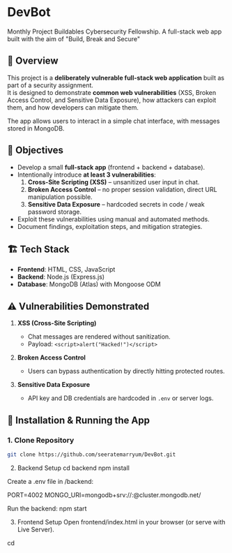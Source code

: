 # DevBot
Monthly Project Buildables Cybersecurity Fellowship. A full-stack web app built with the aim of "Build, Break and Secure"

## 📌 Overview
This project is a **deliberately vulnerable full-stack web application** built as part of a security assignment.  
It is designed to demonstrate **common web vulnerabilities** (XSS, Broken Access Control, and Sensitive Data Exposure), how attackers can exploit them, and how developers can mitigate them.  

The app allows users to interact in a simple chat interface, with messages stored in MongoDB.  

## 🎯 Objectives
- Develop a small **full-stack app** (frontend + backend + database).  
- Intentionally introduce **at least 3 vulnerabilities**:
  1. **Cross-Site Scripting (XSS)** – unsanitized user input in chat.  
  2. **Broken Access Control** – no proper session validation, direct URL manipulation possible.  
  3. **Sensitive Data Exposure** – hardcoded secrets in code / weak password storage.  
- Exploit these vulnerabilities using manual and automated methods.  
- Document findings, exploitation steps, and mitigation strategies.  

## 🏗️ Tech Stack
- **Frontend**: HTML, CSS, JavaScript  
- **Backend**: Node.js (Express.js)  
- **Database**: MongoDB (Atlas) with Mongoose ODM  

## ⚠️ Vulnerabilities Demonstrated
1. **XSS (Cross-Site Scripting)**  
   - Chat messages are rendered without sanitization.  
   - Payload: `<script>alert("Hacked!")</script>`  

2. **Broken Access Control**  
   - Users can bypass authentication by directly hitting protected routes.  

3. **Sensitive Data Exposure**  
   - API key and DB credentials are hardcoded in `.env` or server logs.  

## 🔧 Installation & Running the App

### 1. Clone Repository
```bash
git clone https://github.com/seeratemarryum/DevBot.git

```
2. Backend Setup
cd backend
npm install

Create a .env file in /backend:

PORT=4002
MONGO_URI=mongodb+srv://<user>:<password>@cluster.mongodb.net/<dbname>

Run the backend: npm start

3. Frontend Setup
Open frontend/index.html in your browser (or serve with Live Server).

cd <repo-name>
